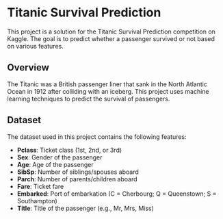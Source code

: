 # Titanic Survival Prediction

This project is a solution for the Titanic Survival Prediction competition on Kaggle. The goal is to predict whether a passenger survived or not based on various features.

## Overview

The Titanic was a British passenger liner that sank in the North Atlantic Ocean in 1912 after colliding with an iceberg. This project uses machine learning techniques to predict the survival of passengers.

## Dataset

The dataset used in this project contains the following features:

- **Pclass**: Ticket class (1st, 2nd, or 3rd)
- **Sex**: Gender of the passenger
- **Age**: Age of the passenger
- **SibSp**: Number of siblings/spouses aboard
- **Parch**: Number of parents/children aboard
- **Fare**: Ticket fare
- **Embarked**: Port of embarkation (C = Cherbourg; Q = Queenstown; S = Southampton)
- **Title**: Title of the passenger (e.g., Mr, Mrs, Miss)
